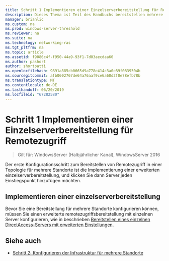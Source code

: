 ```yaml
---
title: Schritt 1 Implementieren einer Einzelserverbereitstellung für Remotezugriff
description: Dieses Thema ist Teil des Handbuchs bereitstellen mehrere RAS-Server in einer Bereitstellung für mehrere Standorte in Windows Server 2016.
manager: brianlic
ms.custom: na
ms.prod: windows-server-threshold
ms.reviewer: na
ms.suite: na
ms.technology: networking-ras
ms.tgt_pltfrm: na
ms.topic: article
ms.assetid: f9086c4f-f950-44a9-93f1-7d03aecdaa60
ms.author: pashort
author: shortpatti
ms.openlocfilehash: 9891a885cb0665d9a778e414c3a0e89f0839504b
ms.sourcegitcommit: afb0602767de64a76aaf9ce6a60d2f0e78efb78b
ms.translationtype: MT
ms.contentlocale: de-DE
ms.lasthandoff: 06/20/2019
ms.locfileid: "67282580"
---
```

# <a name="step-1-implement-a-single-server-remote-access-deployment"></a>Schritt 1 Implementieren einer Einzelserverbereitstellung für Remotezugriff

>Gilt für: WindowsServer (Halbjährlicher Kanal), WindowsServer 2016

Der erste Konfigurationsschritt zum Bereitstellen von Remotezugriff in einer Topologie für mehrere Standorte ist die Implementierung einer erweiterten einzelserverbereitstellung, und klicken Sie dann Server jeden Einstiegspunkt hinzufügen möchten.  
  
## <a name="BKMK_1.1"></a>Implementieren einer einzelserverbereitstellung  
Bevor Sie eine Bereitstellung für mehrere Standorte konfigurieren können, müssen Sie einen erweiterte remotezugriffsbereitstellung mit einzelnen Server konfigurieren, wie in beschrieben [Bereitstellen eines einzelnen DirectAccess-Servers mit erweiterten Einstellungen](https://technet.microsoft.com/windows-server-docs/networking/remote-access/directaccess/single-server-advanced/deploy-a-single-directaccess-server-with-advanced-settings).  
  
## <a name="BKMK_Links"></a>Siehe auch  
  
-   [Schritt 2: Konfigurieren der Infrastruktur für mehrere Standorte](Step-2-Configure-the-Multisite-Infrastructure.md)  



